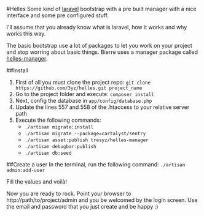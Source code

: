 #Helles
Some kind of [laravel](http://www.laravel.com) bootstrap with a pre built manager with a nice interface and some pre configured stuff. 

I'll assume that you already know what is laravel, how it works and why works this way.

The basic bootstrap use a lot of packages to let you work on your project and stop worring about basic things. Bierre uses a manager package called [helles-manager](https://github.com/3yz/helles-manager). 

##Install
1. First of all you must clone the project repo: `git clone https://github.com/3yz/helles.git project_name`
2. Go to the project folder and execute: `composer install` 
3. Next, config the database in `app/config/database.php`
4. Update the lines 557 and 558 of the .htaccess to your relative server path 
5. Execute the following commands: 
   - `./artisan migrate:install`
   - `./artisan migrate --package=cartalyst/sentry`
   - `./artisan asset:publish tresyz/helles-manager`
   - `./artisan debugbar:publish`
   - `./artisan db:seed`

##Create a user
In the terminal, run the following command:
`./artisan admin:add-user`

Fill the values and voilà!
   
Now you are ready to rock. Point your browser to http://path/to/project/admin and you be welcomed by the login screen.
Use the email and password that you just create and be happy :)
